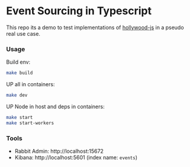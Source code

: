 # Event Sourcing in Typescript 

This repo its a demo to test implementations of [hollywood-js](https://github.com/jorge07/hollywood) in a pseudo real use case.

### Usage

Build env:

```bash
make build
```

UP all in containers:
```bash
make dev
```

UP Node in host and deps in containers:
```bash
make start
make start-workers
```

### Tools

- Rabbit Admin: http://localhost:15672
- Kibana: http://localhost:5601 (index name: `events`)